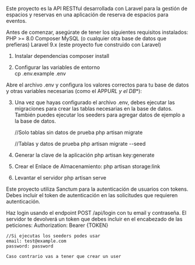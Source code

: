 <!-- Reserva de Espacios para Eventos - Backend (API REST) -->

Este proyecto es la API RESTful desarrollada con Laravel para la gestión de espacios y reservas en una aplicación de reserva de espacios para eventos.

<!-- Requisitos previos -->

Antes de comenzar, asegúrate de tener los siguientes requisitos instalados:
PHP >= 8.0
Composer
MySQL (o cualquier otra base de datos que prefieras)
Laravel 9.x (este proyecto fue construido con Laravel)

<!-- Configuración inicial -->

1. Instalar dependencias
   composer install

2. Configurar las variables de entorno  
   cp .env.example .env

Abre el archivo .env y configura los valores correctos para tu base de datos y otras variables necesarias (como el APP*URL y el DB*\*):

3. Una vez que hayas configurado el archivo .env, debes ejecutar las migraciones para crear las tablas necesarias en la base de datos. También puedes ejecutar los seeders para agregar datos de ejemplo a la base de datos.

    //Solo tablas sin datos de prueba
    php artisan migrate

    //Tablas y datos de prueba
    php artisan migrate --seed

4. Generar la clave de la aplicación
   php artisan key:generate

5. Crear el Enlace de Almacenamiento:
   php artisan storage:link

6. Levantar el servidor
   php artisan serve

<!-- Autenticación y uso de tokens -->

Este proyecto utiliza Sanctum para la autenticación de usuarios con tokens. Debes incluir el token de autenticación en las solicitudes que requieren autenticación.

Haz login usando el endpoint POST /api/login con tu email y contraseña.
El servidor te devolverá un token que debes incluir en el encabezado de las peticiones:
Authorization: Bearer {TOKEN}

    //Si ejecutas los seeders podes usar
    email: test@example.com
    password: password

    Caso contrario vas a tener que crear un user
